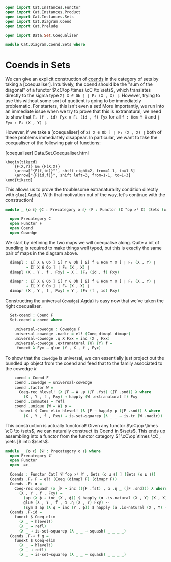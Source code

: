 ```agda
open import Cat.Instances.Functor
open import Cat.Instances.Product
open import Cat.Instances.Sets
open import Cat.Diagram.Coend
open import Cat.Prelude

open import Data.Set.Coequaliser

module Cat.Diagram.Coend.Sets where
```

# Coends in Sets

We can give an explicit construction of [coends] in the category of sets
by taking a [coequaliser]. Intuitively, the coend should be the
"sum of the diagonal" of a functor $\cC\op \times \cC \to \sets$,
which translates directly to the sigma type `Σ[ X ∈ Ob ] ∣ F₀ (X , X) ∣`.
However, trying to use this without some sort of quotient is going to
be immediately problematic. For starters, this isn't even a set!
More importantly, we run into an immediate issue when we try to prove
that this is extranatural; we need to show that
`F₁ (f , id) Fyx ≡ F₁ (id , f) Fyx` for all `f : Hom Y X` and
`∣ Fyx : F₀ (X , Y) ∣`.

[coends]: Cat.Diagram.Coend.html

However, if we take a [coequaliser] of `Σ[ X ∈ Ob ] ∣ F₀ (X , X) ∣` both
of these problems immediately disappear. In particular, we want to take
the coequaliser of the following pair of functions:

[coequaliser] Data.Set.Coequaliser.html

~~~{.quiver}
\begin{tikzcd}
	{F(X,Y)} && {F(X,X)}
	\arrow["{F(f,id)}"', shift right=2, from=1-1, to=1-3]
	\arrow["{F(id,f)}", shift left=3, from=1-1, to=1-3]
\end{tikzcd}
~~~

This allows us to prove the troublesome extranaturality condition
directly with `glue`{.Agda}. With that motivation out of the way, let's
continue with the construction!

```agda
module _ {o ℓ} {C : Precategory o ℓ} (F : Functor (C ^op ×ᶜ C) (Sets (o ⊔ ℓ))) where

  open Precategory C
  open Functor F
  open Coend
  open Cowedge
```

We start by defining the two maps we will coequalise along. Quite a
bit of bundling is required to make things well typed, but this is
exactly the same pair of maps in the diagram above.

```agda
  dimapl : Σ[ X ∈ Ob ] Σ[ Y ∈ Ob ] Σ[ f ∈ Hom Y X ] ∣ F₀ (X , Y) ∣
         → Σ[ X ∈ Ob ] ∣ F₀ (X , X) ∣
  dimapl (X , Y , f , Fxy) = X , (F₁ (id , f) Fxy)

  dimapr : Σ[ X ∈ Ob ] Σ[ Y ∈ Ob ] Σ[ f ∈ Hom Y X ] ∣ F₀ (X , Y) ∣
         → Σ[ X ∈ Ob ] ∣ F₀ (X , X) ∣
  dimapr (X , Y , f , Fxy) = Y , (F₁ (f , id) Fxy)
```

Constructing the universal `Cowedge`{.Agda} is easy now that we've
taken the right coequaliser.

```agda
  Set-coend : Coend F
  Set-coend = coend where

    universal-cowedge : Cowedge F
    universal-cowedge .nadir = el! (Coeq dimapl dimapr)
    universal-cowedge .ψ X Fxx = inc (X , Fxx)
    universal-cowedge .extranatural {X} {Y} f =
     funext λ Fyx → glue (Y , X , f , Fyx)
```

To show that the `Cowedge` is universal, we can essentially just
project out the bundled up object from the coend and feed that
to the family associated to the cowedge `W`.

```agda
    coend : Coend F
    coend .cowedge = universal-cowedge
    coend .factor W =
      Coeq-rec hlevel! (λ ∫F → W .ψ (∫F .fst) (∫F .snd)) λ where
        (X , Y , f , Fxy) → happly (W .extranatural f) Fxy
    coend .commutes = refl
    coend .unique {W = W} p =
      funext $ Coeq-elim hlevel! (λ ∫F → happly p (∫F .snd)) λ where
        (X , Y , f , Fxy) → is-set→squarep (λ _ _ → is-tr (W .nadir)) _ _ _ _
```

This construction is actually functorial! Given any functor
$\cC\op \times \cC \to \sets$, we can naturally construct its
Coend in $\sets$. This ends up assembling into a functor from the
functor category $[ \cC\op \times \cC , \sets ]$ into $\sets$.

```agda
module _ {o ℓ} {𝒞 : Precategory o ℓ} where
  open Precategory 𝒞
  open Functor
  open _=>_

  Coends : Functor Cat[ 𝒞 ^op ×ᶜ 𝒞 , Sets (o ⊔ ℓ) ] (Sets (o ⊔ ℓ))
  Coends .F₀ F = el! (Coeq (dimapl F) (dimapr F))
  Coends .F₁ α =
    Coeq-rec squash (λ ∫F → inc ((∫F .fst) , α .η _ (∫F .snd))) λ where
      (X , Y , f , Fxy) →
        (ap (λ ϕ → inc (X , ϕ)) $ happly (α .is-natural (X , Y) (X , X) (id , f)) Fxy) ··
        glue (X , Y , f , α .η (X , Y) Fxy) ··
        (sym $ ap (λ ϕ → inc (Y , ϕ)) $ happly (α .is-natural (X , Y) (Y , Y) (f , id)) Fxy)
  Coends .F-id =
    funext $ Coeq-elim
      (λ _ → hlevel!)
      (λ _ → refl)
      (λ _ → is-set→squarep (λ _ _ → squash) _ _ _ _)
  Coends .F-∘ f g =
    funext $ Coeq-elim
      (λ _ → hlevel!)
      (λ _ → refl)
      (λ _ → is-set→squarep (λ _ _ → squash) _ _ _ _)
```
